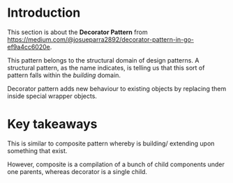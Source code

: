 # Introduction
This section is about the **Decorator Pattern** from https://medium.com/@josueparra2892/decorator-pattern-in-go-ef9a4cc6020e. 

This pattern belongs to the structural domain of design patterns. A structural pattern, as the name indicates, is telling us that this sort of pattern falls within the *building* domain.

Decorator pattern adds new behaviour to existing objects by replacing them inside special wrapper objects.

# Key takeaways
This is similar to composite pattern whereby is building/ extending upon something that exist.

However, composite is a compilation of a bunch of child components under one parents, whereas decorator is a single child.